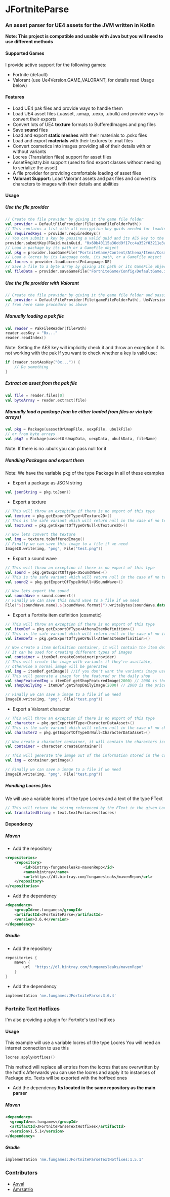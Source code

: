 # JFortniteParse

### An asset parser for UE4 assets for the JVM written in Kotlin

**Note: This project is compatible and usable with Java but you will need to use different methods**
#### Supported Games
I provide active support for the following games:
- Fortnite (default)
- Valorant (use Ue4Version.GAME_VALORANT, for details read Usage below)
#### Features
- Load UE4 pak files and provide ways to handle them
- Load UE4 asset files (.uasset, .umap, .uexp, .ubulk) and provide ways to convert their exports
- Convert lots of UE4 **texture** formats to BufferedImages and png files
- Save **sound** files
- Load and export **static meshes** with their materials to .pskx files
- Load and export **materials** with their textures to .mat files
- Convert cosmetics into images providing all of their details with or without variants
- Locres (Translation files) support for asset files
- AssetRegistry.bin support (used to find export classes without needing to serialize the asset)
- A file provider for providing comfortable loading of asset files
- **Valorant Support:** Load Valorant assets and pak files and convert its characters to images with their details and abilities
#### Usage
##### Use the file provider
```kotlin
// Create the file provider by giving it the game file folder
val provider = DefaultFileProvider(File(gameFileFolderPath))
// This contains a list with all encryption key guids needed for loading the pak files  
val requiredKeys = provider.requiredKeys() 
// You can submit a key by passing a valid guid and its AES key to the submitKey method
provider.submitKey(FGuid.mainGuid, "0x60b40115a36dd9f17cc4a352f03211e3a859ac664fef7e7200930f849fd8a980")  
// Load a package by its path or a GameFile object
val pkg = provider.loadGameFile("FortniteGame/Content/Athena/Items/Cosmetics/Characters/CID_144_Athena_Commando_M_SoccerDudeA.uasset") 
// Load a locres by its language code, its path, or a GameFile object
val locres = provider.loadLocres(FnLanguage.DE)
// Save a file to a byte array by giving its path or its GameFile object
val fileData = provider.saveGameFile("FortniteGame/Config/DefaultGame.ini")
```
##### Use the file provider with Valorant
```kotlin
// Create the file provider by giving it the game file folder and passing Valorant as game
val provider = DefaultFileProvider(File(gameFileFolderPath), Ue4Version.GAME_VALORANT)
// from here same procedure as above
```
##### Manually loading a pak file
```kotlin
val reader = PakFileReader(filePath)  
reader.aesKey = "0x..."  
reader.readIndex()
```
Note: Setting the AES key will implicitly check it and throw an exception if its not working with the pak
If you want to check whether a key is valid use:
```kotlin
if (reader.testAesKey("0x...")) {
    // Do something
}
```
##### Extract an asset from the pak file
```kotlin
val file = reader.files[0]
val byteArray = reader.extract(file)
```
##### Manually load a package (can be either loaded from files or via byte arrays)
```kotlin
val pkg = Package(uassetOrUmapFile, uexpFile, ubulkFile)
// or from byte arrays
val pkg2 = Package(uassetOrUmapData, uexpData, ubulkData, fileName)
```
Note: If there is no .ubulk you can pass null for it

##### Handling Packages and export them
Note: We have the variable pkg of the type Package in all of these examples

- Export a package as JSON string
```kotlin
val jsonString = pkg.toJson()
``` 
- Export a texture
```kotlin
// This will throw an exception if there is no export of this type
val texture = pkg.getExportOfType<UTexture2D>()
// This is the safe variant which will return null in the case of no texture export
val texture2 = pkg.getExportOfTypeOrNull<UTexture2D>()

// Now lets convert the texture
val img = texture.toBufferedImage()
// Finally we can save this image to a file if we need
ImageIO.write(img, "png", File("test.png"))
```
- Export a sound wave
```kotlin
// This will throw an exception if there is no export of this type
val sound = pkg.getExportOfType<USoundWave>()
// This is the safe variant which will return null in the case of no texture export
val sound2 = pkg.getExportOfTypeOrNull<USoundWave>()

// Now lets export the sound
val soundWave = sound.convert()
// Finally we can save this sound wave to a file if we need
File("${soundWave.name}.${soundWave.format}").writeBytes(soundWave.data)
```
- Export a Fortnite item definition (cosmetic)
```kotlin
// This will throw an exception if there is no export of this type
val itemDef = pkg.getExportOfType<AthenaItemDefinition>()
// This is the safe variant which will return null in the case of no item definition export
val itemDef2 = pkg.getExportOfTypeOrNull<AthenaItemDefinition>()

// Now create a item definition container, it will contain the item definitions icons and information
// It can be used for creating different types of images
val container = itemDef.createContainer(provider)
// This will create the image with variants if they're available, 
// otherwise a normal image will be generated
val img = itemDef.getImage() //if you don't want the variants image use itemDef.getImageNoVariants()
// This will generate a image for the featured or the daily shop
val shopFeaturedImg = itemDef.getShopFeaturedImage(2000) // 2000 is the price
val shopDailyImg = itemDef.getShopDailyImage(2000) // 2000 is the price

// Finally we can save a image to a file if we need
ImageIO.write(img, "png", File("test.png"))
```
- Export a Valorant character
```kotlin
// This will throw an exception if there is no export of this type
val character = pkg.getExportOfType<CharacterDataAsset>()
// This is the safe variant which will return null in the case of no character export
val character2 = pkg.getExportOfTypeOrNull<CharacterDataAsset>()

// Now create a character container, it will contain the characters icons and information
val container = character.createContainer()

// This will generate the image out of the information stored in the container
val img = container.getImage()

// Finally we can save a image to a file if we need
ImageIO.write(img, "png", File("test.png"))
```
##### Handling Locres files
We will use a variable locres of the type Locres and a text of the type FText
```kotlin
// This will return the string referenced by the FText in the given Locres
val translatedString = text.textForLocres(locres)
```
#### Dependency
##### Maven
- Add the repository
```xml
<repositories>
	<repository>
		<id>bintray-fungamesleaks-mavenRepo</id>
		<name>bintray</name>
		<url>https://dl.bintray.com/fungamesleaks/mavenRepo</url>
	</repository>
</repositories>
```
- Add the dependency
```xml
<dependency>
	<groupId>me.fungames</groupId>
	<artifactId>JFortniteParse</artifactId>
	<version>3.6.4</version>
</dependency>
```
##### Gradle
- Add the repository
```groovy
repositories {
	maven {
		url  "https://dl.bintray.com/fungamesleaks/mavenRepo"
	}
}
```
- Add the dependency
```groovy
implementation 'me.fungames:JFortniteParse:3.6.4'
```

### Fortnite Text Hotfixes
I'm also providing a plugin for Fortnite's text hotfixes

#### Usage
This example will use a variable locres of the type Locres
You will need an internet connection to use this
```kotlin
locres.applyHotfixes()
```
This method will replace all entries from the locres that are overwritten by the hotfix
Afterwards you can use the locres and apply it to instances of Package etc.
Texts will be exported with the hotfixed ones
- Add the dependency
**Its located in the same repository as the main parser**
##### Maven
```xml
<dependency>
  <groupId>me.fungames</groupId>
  <artifactId>JFortniteParseTextHotfixes</artifactId>
  <version>1.5.1</version>
</dependency>
```
##### Gradle
```groovy
implementation 'me.fungames:JFortniteParseTextHotfixes:1.5.1'
```

### Contributors
- [Asval](https://github.com/iAmAsval)
- [Amrsatrio](https://github.com/Amrsatrio)

